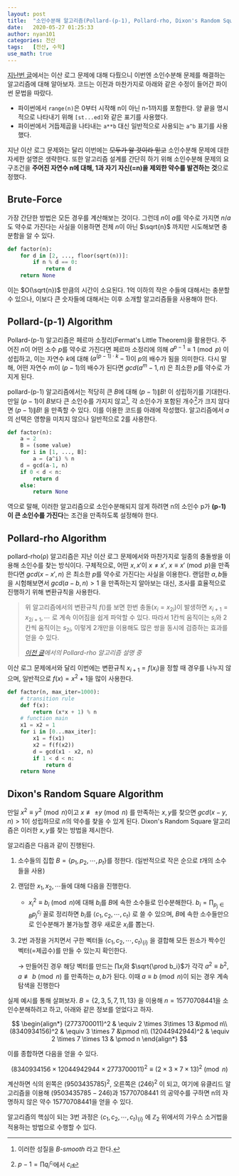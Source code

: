 ```yaml
---
layout: post
title:  "소인수분해 알고리즘(Pollard-(p-1), Pollard-rho, Dixon's Random Square)"
date:   2020-05-27 01:25:33
author: nyan101
categories: 전산
tags:	[전산, 수학]
use_math: true
---
```


[지난번 글](https://nyan101.github.io/blog/algorithms-for-discrete-logarithm-problem)에서는 이산 로그 문제에 대해 다뤘으니 이번엔 소인수분해 문제를 해결하는 알고리즘에 대해 알아보자. 코드는 이전과 마찬가지로 아래와 같은 수정이 들어간 파이썬 문법을 따랐다. 

* 파이썬에서 `range(n)`은 0부터 시작해 n이 아닌 n-1까지를 포함한다. 양 끝을 명시적으로 나타내기 위해 `[st...ed]`와 같은 표기를 사용했다.
* 파이썬에서 거듭제곱을 나타내는 `a**b` 대신 일반적으로 사용되는 `a^b` 표기를 사용했다.

지난 이산 로그 문제와는 달리 이번에는 ~~모두가 알 것이라 믿고~~ 소인수분해 문제에 대한 자세한 설명은 생략한다. 또한 알고리즘 설계를 간단히 하기 위해 소인수분해 문제의 요구조건을 **주어진 자연수 n에 대해, 1과 자기 자신(=n)을 제외한 약수를 발견하는 것**으로 정했다.



## Brute-Force

가장 간단한 방법은 모든 경우를 계산해보는 것이다. 그런데 $n$이 $a$를 약수로 가지면 $n/a$도 약수로 가진다는 사실을 이용하면 전체 $n$이 아닌 $\sqrt{n}$ 까지만 시도해보면 충분함을 알 수 있다.

```python
def factor(n):
    for d in [2, ..., floor(sqrt(n))]:
        if n % d == 0:
            return d
    return None
```

이는 $O(\sqrt{n})$ 만큼의 시간이 소요된다. 1억 이하의 작은 수들에 대해서는 충분할 수 있으나, 이보다 큰 숫자들에 대해서는 이후 소개할 알고리즘들을 사용해야 한다.



## Pollard-(p-1) Algorithm

Pollard-(p-1) 알고리즘은 페르마 소정리(Fermat's Little Theorem)을 활용한다. 주어진 $n$이 어떤 소수 $p$를 약수로 가진다면 페르마 소정리에 의해 $a^{p-1} \equiv 1 \pmod p$ 이 성립하고, 이는 자연수 $k$에 대해 $(a^{(p-1)\cdot k} - 1)$이 $p$의 배수가 됨을 의미한다. 다시 말해,  어떤 자연수 $m$이 $(p-1)$의 배수가 된다면  $gcd(a^m - 1, n)$ 은 최소한 $p$를 약수로 가지게 된다.

pollard-(p-1) 알고리즘에서는 적당히 큰 $B$에 대해 $(p-1) \| B!$ 이 성립하기를 기대한다. 만일 $(p-1)$이 $B$보다 큰 소인수를 가지지 않고[^1], 각 소인수가 포함된 개수[^2]가 크지 않다면 $(p-1) \| B!$ 을 만족할 수 있다. 이를 이용한 코드를 아래에 작성했다. 알고리즘에서 $a$의 선택은 영향을 미치지 않으나 일반적으로 2를 사용한다.

[^1]: 이러한 성질을 *B-smooth* 라고 한다.
[^2]: $p-1 = \prod q_i^{c_i}$에서 $c_i$

```python
def factor(n):
    a = 2
    B = (some value)
    for i in [1, ..., B]:
        a = (a^i) % n
    d = gcd(a-1, n)
    if 0 < d < n:
        return d
    else:
        return None
```

역으로 말해, 이러한 알고리즘으로 소인수분해되지 않게 하려면 n의 소인수 p가 **(p-1)​이 큰 소인수를 가진다**는 조건을 만족하도록 설정해야 한다.



## Pollard-rho Algorithm

pollard-rho(ρ) 알고리즘은 지난 이산 로그 문제에서와 마찬가지로 일종의 충돌쌍을 이용해 소인수를 찾는 방식이다. 구체적으로, 어떤 $x, x'$이 $x\neq x'$, $x \equiv x' \pmod p$을 만족한다면 $gcd(x - x', n)$ 은 최소한 $p$를 약수로 가진다는 사실을 이용한다. 랜덤한 $a, b$들을 시험해보면서 $gcd(a - b, n)>1$ 을 만족하는지 알아보는 대신, 조사를 효율적으로 진행하기 위해 변환규칙을 사용한다.

> 위 알고리즘에서의 변환규칙 $f()$를 보면 한번 충돌($x_{i}=x_{2i}$)이 발생하면 $x_{i+1}=x_{2i+1},\cdots$ 로 계속 이어짐을 쉽게 파악할 수 있다. 따라서 1칸씩 움직이는 $s_i$와 2칸씩 움직이는 $s_{2i}$, 이렇게 2개만을 이용해도 많은 쌍을 동시에 검증하는 효과를 얻을 수 있다.
>
> *[이전 글](https://nyan101.github.io/blog/algorithms-for-discrete-logarithm-problem)에서의 Pollard-rho 알고리즘 설명 중*

이산 로그 문제에서와 달리 이번에는 변환규칙 $x_{i+1} = f(x_i)$을 정할 때 경우를 나누지 않으며, 일반적으로 $f(x) = x^2 + 1$을 많이 사용한다.

```python
def factor(n, max_iter=1000):
    # transition rule
    def f(x):
        return (x*x + 1) % n
    # function main
    x1 = x2 = 1
    for i in [0...max_iter]:
        x1 = f(x1)
        x2 = f(f(x2))
        d = gcd(x1 - x2, n)
        if 1 < d < n:
            return d
    return None
```



## Dixon's Random Square Algorithm

만일 $x^2 \equiv y^2 \pmod n$이고 $x \not \equiv \pm y \pmod n$ 를 만족하는 $x,y$를 찾으면 $gcd(x-y, n) > 1$이 성립하므로 $n$의 약수를 찾을 수 있게 된다. Dixon's Random Square 알고리즘은 이러한 $x, y$를 찾는 방법을 제시한다.

알고리즘은 다음과 같이 진행된다.

1. 소수들의 집합 $B = \{p_1, p_2, \cdots, p_t\}$를 정한다. (일반적으로 작은 순으로 $t$개의 소수들을 사용)
2. 랜덤한 $x_1, x_2, \cdots$들에 대해 다음을 진행한다.
  
   * $x_i^2 \equiv b_i \pmod n$에 대해 $b_i$를 $B$에 속한 소수들로 인수분해한다. $b_i = \prod_{p_j \in B} p_j^{c_j}$ 꼴로 정리하면 $b_i$를 $\langle c_1, c_2, \cdots, c_t \rangle$ 로 쓸 수 있으며, $B$에 속한 소수들만으로 인수분해가 불가능할 경우 새로운 $x_i$를 뽑는다.
3. 2번 과정을 거치면서 구한 벡터들 $\langle c_1, c_2, \cdots, c_t \rangle_{\{i\}}$ 을 결합해 모든 원소가 짝수인 벡터(=제곱수)를 만들 수 있는지 확인한다.

    → 만들어진 경우 해당 벡터를 만드는 $\prod x_i$와 $\sqrt{\prod b_i}$가 각각 $a^2 \equiv b^2 , a \not \equiv b \pmod n$ 를 만족하는 $a, b$가 된다. 이때 $a \equiv b \pmod n$이 되는 경우 계속 탐색을 진행한다

실제 예시를 통해 살펴보자. $B = \{2, 3, 5, 7, 11, 13\}$ 을 이용해 $n=15770708441$을 소인수분해하려고 하고, 아래와 같은 정보를 얻었다고 하자.

$$
\begin{align*}
(2773700011)^2 & \equiv 2  \times 3\times 13  &\pmod n\\
(8340934156)^2 & \equiv   3  \times 7           &\pmod n\\
(12044942944)^2 & \equiv 2  \times 7  \times 13 & \pmod n
\end{align*}
$$

이를 종합하면 다음을 얻을 수 있다.

$$
(8340934156 \times 12044942944 \times 2773700011)^2 \equiv (2 \times 3 \times 7 \times 13)^2 \pmod n
$$

계산하면 식의 왼쪽은 $(9503435785)^2$, 오른쪽은 $(246)^2$ 이 되고, 여기에 유클리드 알고리즘을 이용해 $(9503435785 - 246)$과 $15770708441$ 의 공약수를 구하면 n의 자명하지 않은 약수 $15770708441$을 얻을 수 있다.

알고리즘의 핵심이 되는 3번 과정은 $\langle c_1, c_2, \cdots, c_t \rangle_{\{i\}}$ 에 $\mathbb{Z}_2$ 위에서의 가우스 소거법을 적용하는 방법으로 수행할 수 있다.